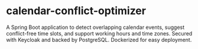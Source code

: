 # calendar-conflict-optimizer
A Spring Boot application to detect overlapping calendar events, suggest conflict-free time slots, and support working hours and time zones. Secured with Keycloak and backed by PostgreSQL. Dockerized for easy deployment.
